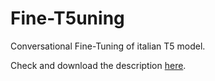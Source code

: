 # Fine-T5uning

Conversational Fine-Tuning of italian T5 model.

Check and download the description [here](https://github.com/SimoneCaldarella/Fine-T5uning/blob/main/Internship_Report.pdf).
